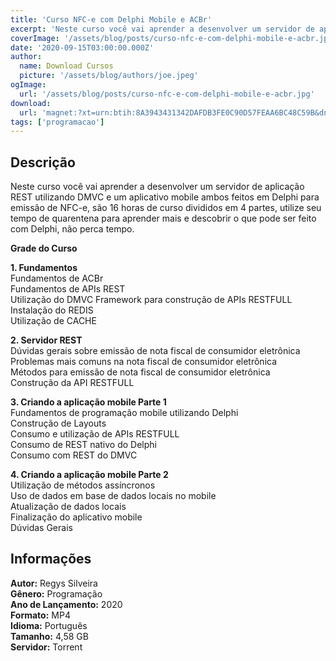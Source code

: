 ```yaml
---
title: 'Curso NFC-e com Delphi Mobile e ACBr'
excerpt: 'Neste curso você vai aprender a desenvolver um servidor de aplicação REST utilizando DMVC e um aplicativo mobile ambos feitos em Delphi para emissão de NFC-e, são 16 horas de curso divididos em 4 partes, utilize seu tempo de quarentena para aprender mais e descobrir o que pode ser feito com Delph'
coverImage: '/assets/blog/posts/curso-nfc-e-com-delphi-mobile-e-acbr.jpg'
date: '2020-09-15T03:00:00.000Z'
author:
  name: Download Cursos
  picture: '/assets/blog/authors/joe.jpeg'
ogImage:
  url: '/assets/blog/posts/curso-nfc-e-com-delphi-mobile-e-acbr.jpg'
download:
  url: 'magnet:?xt=urn:btih:8A3943431342DAFDB3FE0C90D57FEAA6BC48C59B&dn=Curso%20NFC-e%20com%20Delphi%20Mobile%20e%20ACBr%20-%20WKTecnologia&tr=udp%3a%2f%2ftracker.openbittorrent.com%3a1337%2fannounce&tr=udp%3a%2f%2ftracker.opentrackr.org%3a1337%2fannounce'
tags: ['programacao']
---
```

<h2>Descrição</h2>
<p>Neste curso você vai aprender a desenvolver um servidor de aplicação REST utilizando DMVC e um aplicativo mobile ambos feitos em Delphi para emissão de NFC-e, são 16 horas de curso divididos em 4 partes, utilize seu tempo de quarentena para aprender mais e descobrir o que pode ser feito com Delphi, não perca tempo.</p><p><strong>Grade do Curso</strong></p><p><strong>1. Fundamentos</strong><br/> Fundamentos de ACBr<br/> Fundamentos de APIs REST<br/> Utilização do DMVC Framework para construção de APIs RESTFULL<br/> Instalação do REDIS<br/> Utilização de CACHE</p><p><strong>2. Servidor REST</strong><br/> Dúvidas gerais sobre emissão de nota fiscal de consumidor eletrônica<br/> Problemas mais comuns na nota fiscal de consumidor eletrônica<br/> Métodos para emissão de nota fiscal de consumidor eletrônica<br/> Construção da API RESTFULL</p><p><strong>3. Criando a aplicação mobile Parte 1</strong><br/> Fundamentos de programação mobile utilizando Delphi<br/> Construção de Layouts<br/> Consumo e utilização de APIs RESTFULL<br/> Consumo de REST nativo do Delphi<br/> Consumo com REST do DMVC</p><p><strong>4. Criando a aplicação mobile Parte 2</strong><br/> Utilização de métodos assíncronos<br/> Uso de dados em base de dados locais no mobile<br/> Atualização de dados locais<br/> Finalização do aplicativo mobile<br/> Dúvidas Gerais</p><h2>Informações</h2><p><strong>Autor:</strong> Regys Silveira<br/> <strong>Gênero:</strong> Programação<br/> <strong>Ano de Lançamento:</strong> 2020<br/> <strong>Formato:</strong> MP4<br/> <strong>Idioma:</strong> Português<br/> <strong>Tamanho:</strong> 4,58 GB<br/> <strong>Servidor:</strong> Torrent</p>
